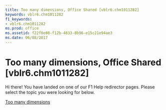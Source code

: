 ```yaml
---
title: Too many dimensions, Office Shared [vblr6.chm1011282]
keywords: vblr6.chm1011282
f1_keywords:
- vblr6.chm1011282
ms.prod: office
ms.assetid: f22f0e08-f12b-4833-8b96-e15c21e94ae3
ms.date: 06/08/2017
---
```



# Too many dimensions, Office Shared [vblr6.chm1011282]

Hi there! You have landed on one of our F1 Help redirector pages. Please select the topic you were looking for below.

[Too many dimensions](http://msdn.microsoft.com/library/c77734c3-7869-b8ee-4997-380ef68882c0%28Office.15%29.aspx)

